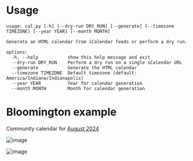 # Usage

```
usage: cal.py [-h] [--dry-run DRY_RUN] [--generate] [--timezone TIMEZONE] [--year YEAR] [--month MONTH]

Generate an HTML calendar from iCalendar feeds or perform a dry run.

options:
  -h, --help           show this help message and exit
  --dry-run DRY_RUN    Perform a dry run on a single iCalendar URL
  --generate           Generate the HTML calendar
  --timezone TIMEZONE  Default timezone (default: America/Indiana/Indianapolis)
  --year YEAR          Year for calendar generation
  --month MONTH        Month for calendar generation
```

# Bloomington example

Community calendar for [August 2024](https://jonudell.info/bloomington/2024-08.html)

![image](https://github.com/user-attachments/assets/280beee9-d752-47c7-be70-d1b710f08bcc)

![image](https://github.com/user-attachments/assets/d015fbd7-113a-4049-bf32-a708ba77aac5)
